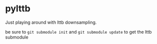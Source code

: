 # pylttb

Just playing around with lttb downsampling.

be sure to `git submodule init` and `git submodule update` to get the lttb submodule


